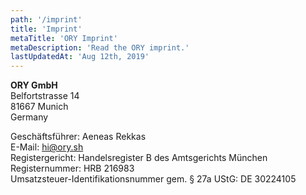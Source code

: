 ```yaml
---
path: '/imprint'
title: 'Imprint'
metaTitle: 'ORY Imprint'
metaDescription: 'Read the ORY imprint.'
lastUpdatedAt: 'Aug 12th, 2019'
---
```


**ORY GmbH**  
Belfortstrasse 14  
81667 Munich  
Germany

Geschäftsführer: Aeneas Rekkas  
E-Mail: [hi@ory.sh](mailto:hi@ory.sh)  
Registergericht: Handelsregister B des Amtsgerichts München  
Registernummer: HRB 216983  
Umsatzsteuer-Identifikationsnummer gem. § 27a UStG: DE 30224105
